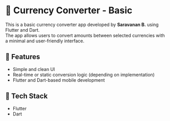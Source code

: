 # 💱 Currency Converter - Basic

This is a basic currency converter app developed by **Saravanan B.** using Flutter and Dart.  
The app allows users to convert amounts between selected currencies with a minimal and user-friendly interface.

## 🧩 Features

- Simple and clean UI
- Real-time or static conversion logic (depending on implementation)
- Flutter and Dart-based mobile development

## 🚀 Tech Stack

- Flutter
- Dart

